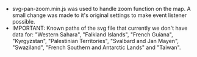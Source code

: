 * svg-pan-zoom.min.js was used to handle zoom function on the map.
  A small change was made to it's original settings to make
  event listener possible.
* IMPORTANT: Known paths of the svg file that currently we don't have data for:
  "Western Sahara", "Falkland Islands", "French Guiana",
  "Kyrgyzstan", "Palestinian Territories", "Svalbard and Jan Mayen",
  "Swaziland", "French Southern and Antarctic Lands" and "Taiwan".
